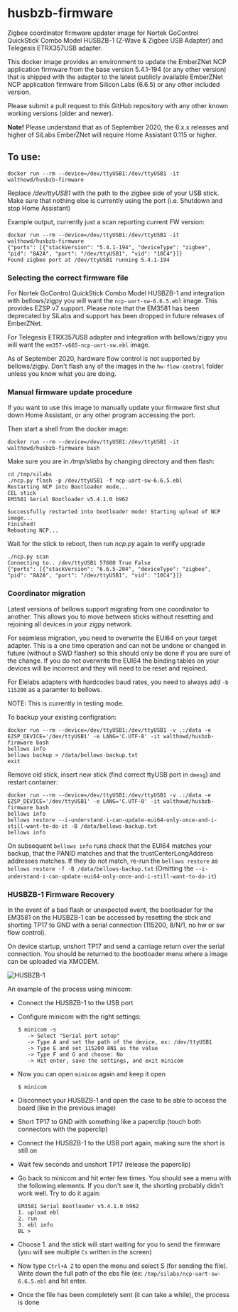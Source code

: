 # husbzb-firmware

Zigbee coordinator firmware updater image for Nortek GoControl QuickStick Combo Model HUSBZB-1 (Z-Wave & Zigbee USB Adapter) and Telegesis ETRX357USB adapter. 

This docker image provides an environment to update the EmberZNet NCP application firmware from the base version 5.4.1-194 (or any other version) that is shipped with the adapter to the latest publicly available EmberZNet NCP application firmware from Silicon Labs (6.6.5) or any other included version. 

Please submit a pull request to this GitHub repository with any other known working versions (older and newer).

**Note!** Please understand that as of September 2020, the 6.x.x releases and higher of SiLabs EmberZNet will require Home Assistant 0.115 or higher. 

## To use:
`docker run --rm --device=/dev/ttyUSB1:/dev/ttyUSB1 -it walthowd/husbzb-firmware`

Replace */dev/ttyUSB1* with the path to the zigbee side of your USB stick. Make sure that nothing else is currently using the port (i.e. Shutdown and stop Home Assistant)

Example output, currently just a scan reporting current FW version: 
```
docker run --rm --device=/dev/ttyUSB1:/dev/ttyUSB1 -it walthowd/husbzb-firmware
{"ports": [{"stackVersion": "5.4.1-194", "deviceType": "zigbee", "pid": "8A2A", "port": "/dev/ttyUSB1", "vid": "10C4"}]}
Found zigbee port at /dev/ttyUSB1 running 5.4.1-194
```

### Selecting the correct firmware file

For Nortek GoControl QuickStick Combo Model HUSBZB-1 and integration with bellows/zigpy you will want the `ncp-uart-sw-6.6.5.ebl` image. This provides EZSP v7 support. Please note that the EM3581 has been deprecated by SiLabs and support has been dropped in future releases of EmberZNet. 

For Telegesis ETRX357USB adapter and integration with bellows/zigpy you will want the `em357-v665-ncp-uart-sw.ebl` image.

As of September 2020, hardware flow control is not supported by bellows/zigpy. Don't flash any of the images in the `hw-flow-control` folder unless you know what you are doing. 

### Manual firmware update procedure
If you want to use this image to manually update your firmware first shut down Home Assistant, or any other program accessing the port.

Then start a shell from the docker image:

```
docker run --rm --device=/dev/ttyUSB1:/dev/ttyUSB1 -it walthowd/husbzb-firmware bash
```
Make sure you are in */tmp/silabs* by changing directory and then flash:
```
cd /tmp/silabs
./ncp.py flash -p /dev/ttyUSB1 -f ncp-uart-sw-6.6.5.ebl 
Restarting NCP into Bootloader mode...
CEL stick
EM3581 Serial Bootloader v5.4.1.0 b962

Successfully restarted into bootloader mode! Starting upload of NCP image... 
Finished!
Rebooting NCP...
```
Wait for the stick to reboot, then run *ncp.py* again to verify upgrade
```
./ncp.py scan
Connecting to.. /dev/ttyUSB1 57600 True False 
{"ports": [{"stackVersion": "6.6.5-204", "deviceType": "zigbee", "pid": "8A2A", "port": "/dev/ttyUSB1", "vid": "10C4"}]}
```

### Coordinator migration
Latest versions of bellows support migrating from one coordinator to another. This allows you to move between sticks without resetting and rejoining all devices in your zigpy network. 

For seamless migration, you need to overwrite the EUI64 on your target adapter. This is a one time operation and can not be undone or changed in future (without a SWD flasher) so this should only be done if you are sure of the change. If you do not overwrite the EUI64 the binding tables on your devices will be incorrect and they will need to be reset and rejoined. 

For Elelabs adapters with hardcodes baud rates, you need to always add `-b 115200` as a paramter to bellows.  

NOTE: This is currently in testing mode.

To backup your existing configration:
```
docker run --rm --device=/dev/ttyUSB1:/dev/ttyUSB1 -v .:/data -e EZSP_DEVICE='/dev/ttyUSB1' -e LANG='C.UTF-8' -it walthowd/husbzb-firmware bash
bellows info
bellows backup > /data/bellows-backup.txt
exit
```

Remove old stick, insert new stick (find correct ttyUSB port in `dmesg`) and restart container:
```
docker run --rm --device=/dev/ttyUSB1:/dev/ttyUSB1 -v .:/data -e EZSP_DEVICE='/dev/ttyUSB1' -e LANG='C.UTF-8' -it walthowd/husbzb-firmware bash
bellows info
bellows restore --i-understand-i-can-update-eui64-only-once-and-i-still-want-to-do-it -B /data/bellows-backup.txt
bellows info
```
On subsequent `bellows info` runs check that the EUI64 matches your backup, that the PANID matches and that the trustCenterLongAddress addresses matches. If they do not match, re-run the `bellows restore` as `bellows restore -f -B /data/bellows-backup.txt` (Omitting the `--i-understand-i-can-update-eui64-only-once-and-i-still-want-to-do-it`)

### HUSBZB-1 Firmware Recovery

In the event of a bad flash or unexpected event, the bootloader for the EM3581 on the HUSBZB-1 can be accessed by resetting the stick and shorting TP17 to GND with a serial connection (115200, 8/N/1, no hw or sw flow control).

On device startup, unshort TP17 and send a carriage return over the serial connection. You should be returned to the bootloader menu where a image can be uploaded via XMODEM.

![HUSBZB-1](husbzb-1.jpg)

An example of the process using minicom:

* Connect the HUSBZB-1 to the USB port
* Configure minicom with the right settings:

   ```
   $ minicom -s
      -> Select "Serial port setup"
      -> Type A and set the path of the device, ex: /dev/ttyUSB1
      -> Type E and set 115200 8N1 as the value
      -> Type F and G and choose: No
      -> Hit enter, save the settings, and exit minicom
   ```
* Now you can open `minicom` again and keep it open
   ```
   $ minicom
   ```
* Disconnect your HUSBZB-1 and open the case to be able to access the board (like in the previous image)
* Short TP17 to GND with something like a paperclip (touch both connectors with the paperclip)
* Connect the HUSBZB-1 to the USB port again, making sure the short is still on
* Wait few seconds and unshort TP17 (release the paperclip)
* Go back to minicom and hit enter few times. You should see a menu with the following elements. If you don't see it, the shorting probably didn't work well. Try to do it again:
   ```
   EM3581 Serial Bootloader v5.4.1.0 b962
   1. upload ebl
   2. run
   3. ebl info
   BL > 
   ```
* Choose 1. and the stick will start waiting for you to send the firmware (you will see multiple `Cs` written in the screen)
* Now type `Ctrl+A Z` to open the menu and select S (for sending the file). Write down the full path of the ebs file (ex: `/tmp/silabs/ncp-uart-sw-6.6.5.ebl` and hit enter. 
* Once the file has been completely sent (it can take a while), the process is done
